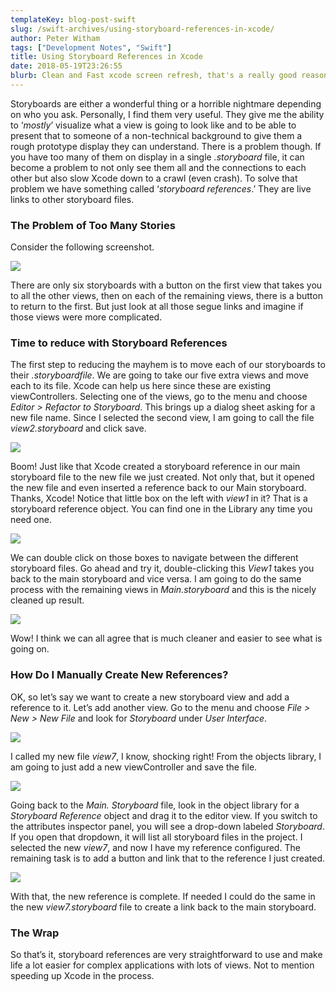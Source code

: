 ```yaml
---
templateKey: blog-post-swift
slug: /swift-archives/using-storyboard-references-in-xcode/
author: Peter Witham
tags: ["Development Notes", "Swift"]
title: Using Storyboard References in Xcode
date: 2018-05-19T23:26:55
blurb: Clean and Fast xcode screen refresh, that's a really good reason to look at Storyboard References. Because sometimes those storyboards get very busy!
---
```


Storyboards are either a wonderful thing or a horrible nightmare depending on who you ask. Personally, I find them very useful. They give me the ability to ‘_mostly_’ visualize what a view is going to look like and to be able to present that to someone of a non-technical background to give them a rough prototype display they can understand. There is a problem though. If you have too many of them on display in a single _.storyboard_ file, it can become a problem to not only see them all and the connections to each other but also slow Xcode down to a crawl (even crash). To solve that problem we have something called ‘_storyboard references_.’ They are live links to other storyboard files.

### The Problem of Too Many Stories

Consider the following screenshot.

![](/img/post_images/Screen_cap_2018-05-19_10-23-18_PM.png)

There are only six storyboards with a button on the first view that takes you to all the other views, then on each of the remaining views, there is a button to return to the first. But just look at all those segue links and imagine if those views were more complicated.

### Time to reduce with Storyboard References

The first step to reducing the mayhem is to move each of our storyboards to their _.storyboardfile_. We are going to take our five extra views and move each to its file. Xcode can help us here since these are existing viewControllers. Selecting one of the views, go to the menu and choose _Editor > Refactor to Storyboard_. This brings up a dialog sheet asking for a new file name. Since I selected the second view, I am going to call the file _view2.storyboard_ and click save.

![](/img/post_images/Screen_cap_2018-05-19_10-35-18_PM.png)

Boom! Just like that Xcode created a storyboard reference in our main storyboard file to the new file we just created. Not only that, but it opened the new file and even inserted a reference back to our Main storyboard. Thanks, Xcode! Notice that little box on the left with _view1_ in it? That is a storyboard reference object. You can find one in the Library any time you need one.

![](/img/post_images/Screen_cap_2018-05-19_10-37-58_PM.png)

We can double click on those boxes to navigate between the different storyboard files. Go ahead and try it, double-clicking this _View1_ takes you back to the main storyboard and vice versa. I am going to do the same process with the remaining views in _Main.storyboard_ and this is the nicely cleaned up result.

![](/img/post_images/Screen_cap_2018-05-19_10-41-27_PM.png)

Wow! I think we can all agree that is much cleaner and easier to see what is going on.

### How Do I Manually Create New References?

OK, so let’s say we want to create a new storyboard view and add a reference to it. Let’s add another view. Go to the menu and choose _File > New > New File_ and look for _Storyboard_ under _User Interface_.

![](/img/post_images/Screen_cap_2018-05-19_10-44-38_PM2.png)

I called my new file _view7_, I know, shocking right! From the objects library, I am going to just add a new viewController and save the file.

![](/img/post_images/Screen_cap_2018-05-19_10-46-13_PM.png)

Going back to the _Main. Storyboard_ file, look in the object library for a _Storyboard Reference_ object and drag it to the editor view. If you switch to the attributes inspector panel, you will see a drop-down labeled _Storyboard_. If you open that dropdown, it will list all storyboard files in the project. I selected the new _view7_, and now I have my reference configured. The remaining task is to add a button and link that to the reference I just created.

![](/img/post_images/Screen_cap_2018-05-19_10-50-55_PM.png)

With that, the new reference is complete. If needed I could do the same in the new _view7.storyboard_ file to create a link back to the main storyboard.

### The Wrap

So that’s it, storyboard references are very straightforward to use and make life a lot easier for complex applications with lots of views. Not to mention speeding up Xcode in the process.
